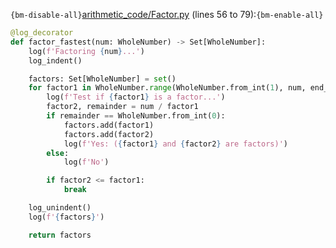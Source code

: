 `{bm-disable-all}`[arithmetic_code/Factor.py](arithmetic_code/Factor.py) (lines 56 to 79):`{bm-enable-all}`

```python
@log_decorator
def factor_fastest(num: WholeNumber) -> Set[WholeNumber]:
    log(f'Factoring {num}...')
    log_indent()

    factors: Set[WholeNumber] = set()
    for factor1 in WholeNumber.range(WholeNumber.from_int(1), num, end_inclusive=True):
        log(f'Test if {factor1} is a factor...')
        factor2, remainder = num / factor1
        if remainder == WholeNumber.from_int(0):
            factors.add(factor1)
            factors.add(factor2)
            log(f'Yes: ({factor1} and {factor2} are factors)')
        else:
            log(f'No')

        if factor2 <= factor1:
            break

    log_unindent()
    log(f'{factors}')

    return factors
```